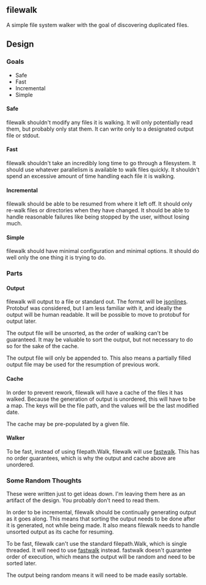 ## filewalk

A simple file system walker with the goal of discovering duplicated files.

## Design

### Goals

- Safe
- Fast
- Incremental
- Simple

#### Safe

filewalk shouldn't modify any files it is walking.
It will only potentially read them, but probably only stat them.
It can write only to a designated output file or stdout.

#### Fast

filewalk shouldn't take an incredibly long time to go through a filesystem.
It should use whatever parallelism is available to walk files quickly.
It shouldn't spend an excessive amount of time handling each file it is walking.

#### Incremental

filewalk should be able to be resumed from where it left off.
It should only re-walk files or directories when they have changed.
It should be able to handle reasonable failures like being stopped by the user, without losing much.

#### Simple

filewalk should have minimal configuration and minimal options.
It should do well only the one thing it is trying to do.

### Parts

#### Output

filewalk will output to a file or standard out.
The format will be [jsonlines](jsonlines.org).
Protobuf was considered, but I am less familiar with it, and ideally the output will be human readable.
It will be possible to move to protobuf for output later.

The output file will be unsorted, as the order of walking can't be guaranteed.
It may be valuable to sort the output, but not necessary to do so for the sake of the cache.

The output file will only be appended to.
This also means a partially filled output file may be used for the resumption of previous work.

#### Cache

In order to prevent rework, filewalk will have a cache of the files it has walked.
Because the generation of output is unordered, this will have to be a map.
The keys will be the file path, and the values will be the last modified date.

The cache may be pre-populated by a given file.

#### Walker

To be fast, instead of using filepath.Walk, filewalk will use [fastwalk](https://github.com/golang/tools/tree/master/internal/fastwalk).
This has no order guarantees, which is why the output and cache above are unordered.

### Some Random Thoughts

These were written just to get ideas down.
I'm leaving them here as an artifact of the design.
You probably don't need to read them.

In order to be incremental, filewalk should be continually generating output as it goes along.
This means that sorting the output needs to be done after it is generated, not while being made.
It also means filewalk needs to handle unsorted output as its cache for resuming.

To be fast, filewalk can't use the standard filepath.Walk, which is single threaded.
It will need to use [fastwalk](https://github.com/golang/tools/tree/master/internal/fastwalk) instead.
fastwalk doesn't guarantee order of execution, which means the output will be random and need to be sorted later.

The output being random means it will need to be made easily sortable.

